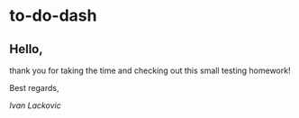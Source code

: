 # to-do-dash

## Hello,

thank you for taking the time and checking out this small testing homework!

Best regards,

_Ivan Lackovic_